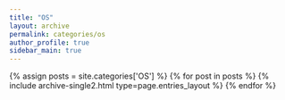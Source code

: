 ```yaml
---
title: "OS"
layout: archive
permalink: categories/os
author_profile: true
sidebar_main: true
---
```


{% assign posts = site.categories['OS'] %}
{% for post in posts %} {% include archive-single2.html type=page.entries_layout %} {% endfor %}